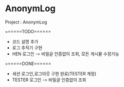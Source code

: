 # AnonymLog
Project : AnonymLog


======TODO======
- 코드 설명 추가
- 로그 추적기 구현
- HEN 로그인 -> 비밀글 인증없이 조회, 모든 게시물 수정가능

======DONE======
- 세션 로그인,로그아웃 구현 완료(TESTER 계정)
- TESTER 로그인 -> 비밀글 인증없이 조회
